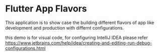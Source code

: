 # Flutter App Flavors

This application is to show case the building different flavors of app like development and production with differnt configurations.

this demo is for visual code, for configuring IntelliJ IDEA please refer https://www.jetbrains.com/help/idea/creating-and-editing-run-debug-configurations.html
